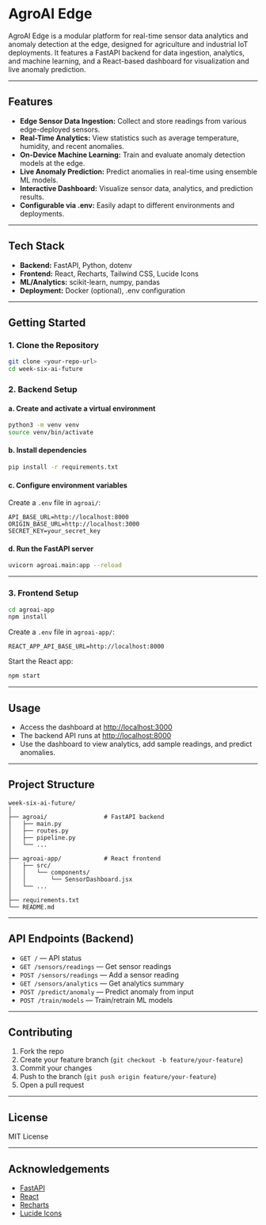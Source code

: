 # AgroAI Edge

AgroAI Edge is a modular platform for real-time sensor data analytics and anomaly detection at the edge, designed for agriculture and industrial IoT deployments. It features a FastAPI backend for data ingestion, analytics, and machine learning, and a React-based dashboard for visualization and live anomaly prediction.

---

## Features

- **Edge Sensor Data Ingestion:** Collect and store readings from various edge-deployed sensors.
- **Real-Time Analytics:** View statistics such as average temperature, humidity, and recent anomalies.
- **On-Device Machine Learning:** Train and evaluate anomaly detection models at the edge.
- **Live Anomaly Prediction:** Predict anomalies in real-time using ensemble ML models.
- **Interactive Dashboard:** Visualize sensor data, analytics, and prediction results.
- **Configurable via .env:** Easily adapt to different environments and deployments.

---

## Tech Stack

- **Backend:** FastAPI, Python, dotenv
- **Frontend:** React, Recharts, Tailwind CSS, Lucide Icons
- **ML/Analytics:** scikit-learn, numpy, pandas
- **Deployment:** Docker (optional), .env configuration

---

## Getting Started

### 1. Clone the Repository

```bash
git clone <your-repo-url>
cd week-six-ai-future
```

### 2. Backend Setup

#### a. Create and activate a virtual environment

```bash
python3 -m venv venv
source venv/bin/activate
```

#### b. Install dependencies

```bash
pip install -r requirements.txt
```

#### c. Configure environment variables

Create a `.env` file in `agroai/`:

```
API_BASE_URL=http://localhost:8000
ORIGIN_BASE_URL=http://localhost:3000
SECRET_KEY=your_secret_key
```

#### d. Run the FastAPI server

```bash
uvicorn agroai.main:app --reload
```

---

### 3. Frontend Setup

```bash
cd agroai-app
npm install
```

Create a `.env` file in `agroai-app/`:

```
REACT_APP_API_BASE_URL=http://localhost:8000
```

Start the React app:

```bash
npm start
```

---

## Usage

- Access the dashboard at [http://localhost:3000](http://localhost:3000)
- The backend API runs at [http://localhost:8000](http://localhost:8000)
- Use the dashboard to view analytics, add sample readings, and predict anomalies.

---

## Project Structure

```
week-six-ai-future/
│
├── agroai/                # FastAPI backend
│   ├── main.py
│   ├── routes.py
│   ├── pipeline.py
│   └── ...
│
├── agroai-app/            # React frontend
│   ├── src/
│   │   └── components/
│   │       └── SensorDashboard.jsx
│   └── ...
│
├── requirements.txt
└── README.md
```

---

## API Endpoints (Backend)

- `GET /` — API status
- `GET /sensors/readings` — Get sensor readings
- `POST /sensors/readings` — Add a sensor reading
- `GET /sensors/analytics` — Get analytics summary
- `POST /predict/anomaly` — Predict anomaly from input
- `POST /train/models` — Train/retrain ML models

---

## Contributing

1. Fork the repo
2. Create your feature branch (`git checkout -b feature/your-feature`)
3. Commit your changes
4. Push to the branch (`git push origin feature/your-feature`)
5. Open a pull request

---

## License

MIT License

---

## Acknowledgements

- [FastAPI](https://fastapi.tiangolo.com/)
- [React](https://react.dev/)
- [Recharts](https://recharts.org/)
- [Lucide Icons](https://lucide.dev/)